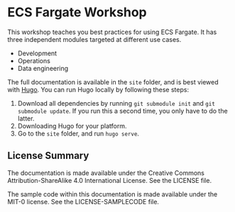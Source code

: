 # ECS Fargate Workshop

This workshop teaches you best practices for using ECS Fargate.  It has three independent modules targeted at different use cases.  

* Development
* Operations
* Data engineering

The full documentation is available in the `site` folder, and is best viewed with [Hugo](https://learn.netlify.app/en/basics/).  You can run Hugo locally by following these steps:

1. Download all dependencies by running `git submodule init` and `git submodule update`. If you run this a second time, you only have to do the latter.
2. Downloading Hugo for your platform.
3. Go to the `site` folder, and run `hugo serve`.

## License Summary

The documentation is made available under the Creative Commons Attribution-ShareAlike 4.0 International License. See the LICENSE file.

The sample code within this documentation is made available under the MIT-0 license. See the LICENSE-SAMPLECODE file.
